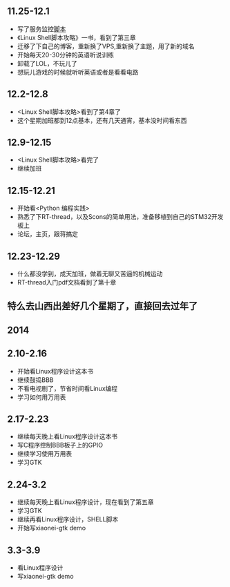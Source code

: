 ## 11.25-12.1

* 写了服务监控[脚本](https://github.com/fengxiaolong/monitor_script)
* 《Linux Shell脚本攻略》一书，看到了第三章
* 迁移了下自己的博客，重新换了VPS,重新换了主题，用了新的域名
* 开始每天20-30分钟的英语听说训练
* 卸载了LOL，不玩儿了
* 想玩儿游戏的时候就听听英语或者是看看电路  

## 12.2-12.8
* <Linux Shell脚本攻略>看到了第4章了
* 这个星期加班都到12点基本，还有几天通宵，基本没时间看东西

## 12.9-12.15
* <Linux Shell脚本攻略>看完了
* 继续加班  

## 12.15-12.21
* 开始看<Python 编程实践>
* 熟悉了下RT-thread，以及Scons的简单用法，准备移植到自己的STM32开发板上
* 论坛，主页，跟蒋搞定

## 12.23-12.29
* 什么都没学到，成天加班，做着无聊又苦逼的机械运动
* RT-thread入门pdf文档看到了第十章
## 特么去山西出差好几个星期了，直接回去过年了


2014
--------------------------


## 2.10-2.16  
* 开始看Linux程序设计这本书
* 继续鼓捣BBB
* 不看电视剧了，节省时间看Linux编程  
* 学习如何用万用表

## 2.17-2.23  
* 继续每天晚上看Linux程序设计这本书  
* 写C程序控制BBB板子上的GPIO  
* 继续学习使用万用表　　
* 学习GTK  

## 2.24-3.2  
* 继续每天晚上看Linux程序设计，现在看到了第五章
* 学习GTK
* 继续再看Linux程序设计，SHELL脚本  
* 开始写xiaonei-gtk demo  

## 3.3-3.9  
* 看Linux程序设计
* 写xiaonei-gtk demo
